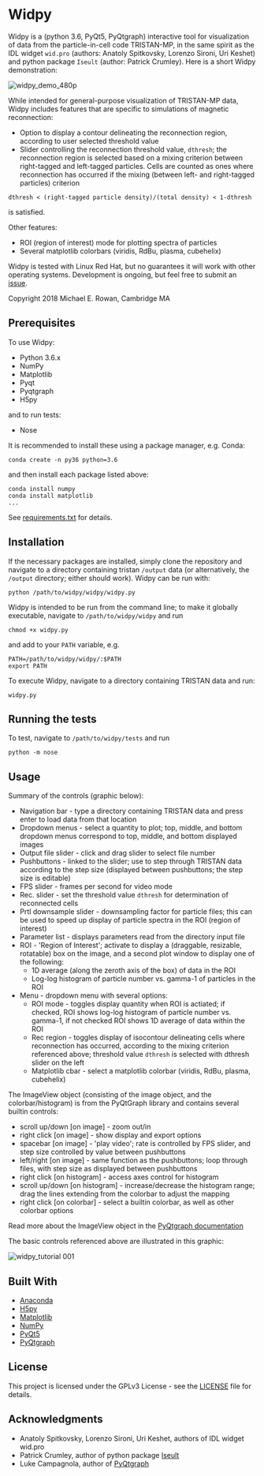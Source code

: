 Widpy
=====

Widpy is a (python 3.6, PyQt5, PyQtgraph) interactive tool for visualization of
data from the particle-in-cell code TRISTAN-MP, in the same spirit as the IDL
widget `wid.pro` (authors: Anatoly Spitkovsky, Lorenzo Sironi, Uri Keshet) and python
package  `Iseult` (author: Patrick Crumley).  Here is a short Widpy demonstration:

![widpy_demo_480p](https://user-images.githubusercontent.com/38045958/45279979-b3da5f00-b4a0-11e8-9ecf-3708ee691d06.gif)

While intended for general-purpose visualization of TRISTAN-MP data, Widpy
includes features that are specific to simulations of magnetic reconnection:

* Option to display a contour delineating the reconnection region, according to user selected threshold value
* Slider controlling the reconnection threshold value, `dthresh`; the reconnection region is selected based on a mixing criterion between right-tagged and left-tagged particles.  Cells are counted as ones where reconnection has occurred if the mixing (between left- and right-tagged particles) criterion

```
dthresh < (right-tagged particle density)/(total density) < 1-dthresh
```

is satisfied.

Other features:

* ROI (region of interest) mode for plotting spectra of particles
* Several matplotlib colorbars (viridis, RdBu, plasma, cubehelix)

Widpy is tested with Linux Red Hat, but no guarantees it will work with other operating systems.  Development is ongoing, but feel free to submit an [issue](https://github.com/mrowan137/widpy/issues).

Copyright 2018 Michael E. Rowan, Cambridge MA


Prerequisites
-------------
To use Widpy:

* Python 3.6.x
* NumPy
* Matplotlib
* Pyqt
* Pyqtgraph
* H5py

and to run tests:

* Nose

It is recommended to install these using a package manager, e.g. Conda:

```
conda create -n py36 python=3.6
```

and then install each package listed above:

```
conda install numpy
conda install matplotlib
...
```

See [requirements.txt](requirements.txt) for details.


Installation
------------

If the necessary packages are installed, simply clone the repository and navigate to a directory containing tristan `/output` data (or alternatively, the `/output` directory; either should work).  Widpy can be run with:

```
python /path/to/widpy/widpy/widpy.py
```

Widpy is intended to be run from the command line; to make it globally executable, navigate to `/path/to/widpy/widpy` and run

```
chmod +x widpy.py
```
    
and add to your `PATH` variable, e.g.

```
PATH=/path/to/widpy/widpy/:$PATH
export PATH
```

To execute Widpy, navigate to a directory containing TRISTAN data and run:

```
widpy.py
```

Running the tests
-----------------

To test, navigate to `/path/to/widpy/tests` and run

```
python -m nose
```

Usage
-----

Summary of the controls (graphic below):

* Navigation bar - type a directory containing TRISTAN data and press enter to load data from that location
* Dropdown menus - select a quantity to plot; top, middle, and bottom dropdown menus correspond to top, middle, and bottom displayed images
* Output file slider - click and drag slider to select file number
* Pushbuttons  - linked to the slider; use to step through TRISTAN data according to the step size (displayed between pushbuttons; the step size is editable)
* FPS slider  - frames per second for video mode
* Rec. slider - set the threshold value `dthresh` for determination of reconnected cells
* Prtl downsample slider - downsampling factor for particle files; this can be used to speed up display of particle spectra in the ROI (region of interest)
* Parameter list - displays parameters read from the directory input file
* ROI - 'Region of Interest'; activate to display a (draggable, resizable, rotatable) box on the image, and a second plot window to display one of the following:
  * 1D average (along the zeroth axis of the box) of data in the ROI
  * Log-log histogram of particle number vs. gamma-1 of particles in the ROI
* Menu - dropdown menu with several options:
  * ROI mode - toggles display quantity when ROI is actiated; if checked, ROI shows log-log histogram of particle number vs. gamma-1, if not checked ROI shows 1D average of data within the ROI
  * Rec region - toggles display of isocontour delineating cells where reconnection has occurred, according to the mixing criterion referenced above; threshold value `dthresh` is selected with dthresh slider on the left
  * Matplotlib cbar - select a matplotlib colorbar (viridis, RdBu, plasma, cubehelix)

The ImageView object (consisting of the image object, and the colorbar/histogram) is from the PyQtGraph library and contains several builtin controls:
* scroll up/down [on image] - zoom out/in
* right click [on image] - show display and export options
* spacebar [on image] - 'play video'; rate is controlled by FPS slider, and step size controlled by value between pushbuttons
* left/right [on image] - same function as the pushbuttons; loop through files, with step size as displayed between pushbuttons
* right click [on histogram] - access axes control for histogram
* scroll up/down [on histogram] - increase/decrease the histogram range; drag the lines extending from the colorbar to adjust the mapping
* right click [on colorbar] - select a builtin colorbar, as well as other colorbar options

Read more about the ImageView object in the [PyQtgraph documentation](http://pyqtgraph.org/documentation/)

The basic controls referenced above are illustrated in this graphic:

![widpy_tutorial 001](https://user-images.githubusercontent.com/38045958/45284161-cd35d800-b4ad-11e8-82ca-7ac3a69906cc.jpeg)


Built With
----------

* [Anaconda](https://docs.anaconda.com/)
* [H5py](http://docs.h5py.org/en/latest/) 
* [Matplotlib](https://matplotlib.org/contents.html)
* [NumPy](https://docs.scipy.org/doc/numpy/)
* [PyQt5](http://pyqt.sourceforge.net/Docs/PyQt5/)
* [PyQtgraph](http://pyqtgraph.org/documentation/)


License
-------

This project is licensed under the GPLv3 License - see the [LICENSE](LICENSE) file for details.


Acknowledgments
---------------

* Anatoly Spitkovsky, Lorenzo Sironi, Uri Keshet, authors of IDL widget wid.pro
* Patrick Crumley, author of python package [Iseult](https://github.com/pcrumley/Iseult)
* Luke Campagnola, author of [PyQtgraph](http://pyqtgraph.org/documentation/)

